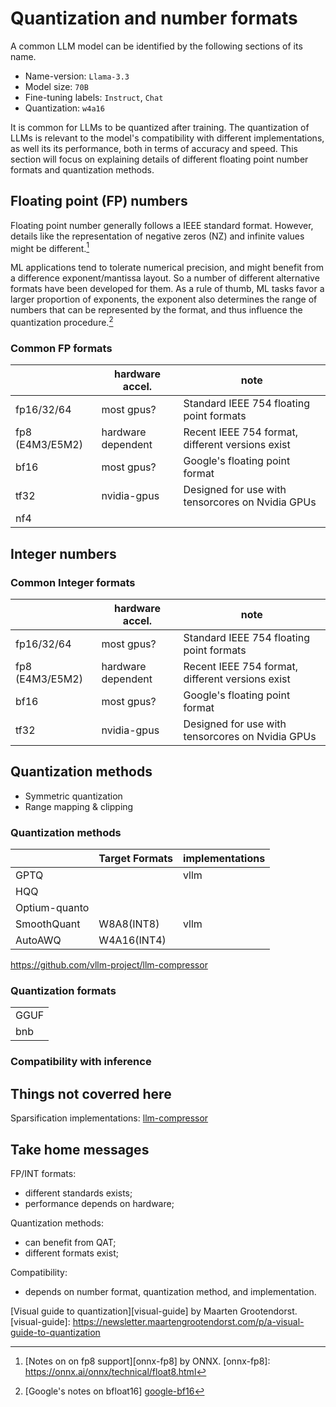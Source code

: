 # Quantization and number formats

A common LLM model can be identified by the following sections of its name.

- Name-version: `Llama-3.3`
- Model size: `70B`
- Fine-tuning labels: `Instruct`, `Chat`
- Quantization: `w4a16`

It is common for LLMs to be quantized after training. The quantization of LLMs
is relevant to the model's compatibility with different implementations, as well
its its performance, both in terms of accuracy and speed. This section will
focus on explaining details of different floating point number formats and
quantization methods.

## Floating point (FP) numbers

Floating point number generally follows a IEEE standard format. However, details
like the representation of negative zeros (NZ) and infinite values might be
different.[^1]

[^1]: [Notes on on fp8 support][onnx-fp8] by ONNX.
[onnx-fp8]: https://onnx.ai/onnx/technical/float8.html

ML applications tend to tolerate numerical precision, and might benefit from a difference
exponent/mantissa layout. So a number of different alternative formats have been developed for
them. As a rule of thumb, ML tasks favor a larger proportion of exponents, the exponent also
determines the range of numbers that can be represented by the format, and thus influence the
quantization procedure.[^2]

[^2]: [Google's notes on bfloat16]
[google-bf16](https://cloud.google.com/blog/products/ai-machine-learning/bfloat16-the-secret-to-high-performance-on-cloud-tpus)

### Common FP formats

|                 | hardware accel.    | note                                             |
|-----------------|--------------------|--------------------------------------------------|
| fp16/32/64      | most gpus?         | Standard IEEE 754 floating point formats         |
| fp8 (E4M3/E5M2) | hardware dependent | Recent IEEE 754 format, different versions exist |
| bf16            | most gpus?         | Google's floating point format                   |
| tf32            | nvidia-gpus        | Designed for use with tensorcores on Nvidia GPUs |
| nf4             |                    |                                                  |

[^3]: [Data types support][amd-fp-formats] by AMD RocM.
[amd-fp-formats]: https://rocm.docs.amd.com/en/latest/reference/precision-support.html

## Integer numbers

### Common Integer formats

|                 | hardware accel.    | note                                             |
|-----------------|--------------------|--------------------------------------------------|
| fp16/32/64      | most gpus?         | Standard IEEE 754 floating point formats         |
| fp8 (E4M3/E5M2) | hardware dependent | Recent IEEE 754 format, different versions exist |
| bf16            | most gpus?         | Google's floating point format                   |
| tf32            | nvidia-gpus        | Designed for use with tensorcores on Nvidia GPUs |

## Quantization methods

- Symmetric quantization
- Range mapping & clipping

### Quantization methods


|               | Target Formats | implementations |
|---------------|----------------|-----------------|
| GPTQ          |                | vllm            |
| HQQ           |                |                 |
| Optium-quanto |                |                 |
| SmoothQuant   | W8A8(INT8)     | vllm            |
| AutoAWQ       | W4A16(INT4)    |                 |

https://github.com/vllm-project/llm-compressor

### Quantization formats

|      |
|------|
| GGUF |
| bnb  |


### Compatibility with inference

[hf-compat-table]: https://huggingface.co/docs/transformers/main/en/quantization/overview
[vllm-compat-table]: https://docs.vllm.ai/en/latest/features/quantization/supported_hardware.html

## Things not coverred here

Sparsification implementations: [llm-compressor]

[llm-compressor]: https://github.com/vllm-project/llm-compressor/blob/main/examples/sparse_2of4_quantization_fp8/README.md


## Take home messages

FP/INT formats:

- different standards exists;
- performance depends on hardware;

Quantization methods:

- can benefit from QAT;
- different formats exist;

Compatibility:

- depends on number format, quantization method, and implementation.

[Visual guide to quantization][visual-guide] by Maarten Grootendorst.
[visual-guide]: https://newsletter.maartengrootendorst.com/p/a-visual-guide-to-quantization
